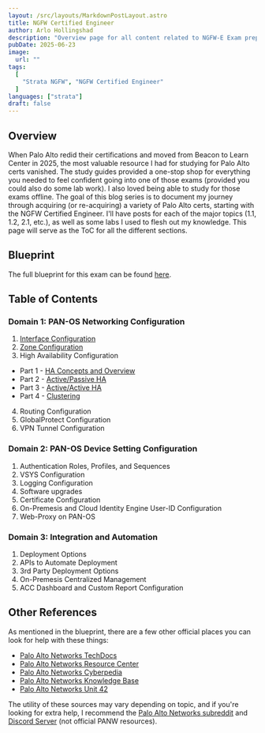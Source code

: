 ```yaml
---
layout: /src/layouts/MarkdownPostLayout.astro
title: NGFW Certified Engineer
author: Arlo Hollingshad
description: "Overview page for all content related to NGFW-E Exam preparation."
pubDate: 2025-06-23
image:
  url: ""
tags:
  [
    "Strata NGFW", "NGFW Certified Engineer"
  ]
languages: ["strata"]
draft: false
---
```


## Overview
When Palo Alto redid their certifications and moved from Beacon to Learn Center in 2025, the most valuable resource I had for studying for Palo Alto certs vanished. 
The study guides provided a one-stop shop for everything you needed to feel confident going into one of those exams (provided you could also do some lab work). I also loved
being able to study for those exams offline. The goal of this blog series is to document my journey through acquiring (or re-acquiring) a variety of Palo Alto certs, starting
with the NGFW Certified Engineer. I'll have posts for each of the major topics (1.1, 1.2, 2.1, etc.), as well as some labs I used to flesh out my knowledge. This page will
serve as the ToC for all the different sections.

## Blueprint
The full blueprint for this exam can be found [here](https://www.paloaltonetworks.com/content/dam/pan/en_US/assets/pdf/datasheets/education/ngfw-engineer-datasheet.pdf).

## Table of Contents
### Domain 1: PAN-OS Networking Configuration
1. [Interface Configuration](ngfw-e/1-ngfw-e-interface-configuration)
2. [Zone Configuration](ngfw-e/2-ngfw-e-zone-configuration)
3. High Availability Configuration
  - Part 1 - [HA Concepts and Overview](ngfw-e/3-ngfw-e-ha-overview)
  - Part 2 - [Active/Passive HA](ngfw-e/3-ngfw-e-ha-ap)
  - Part 3 - [Active/Active HA](ngfw-e/3-ngfw-e-ha-aa)
  - Part 4 - [Clustering](ngfw-e/3-ngfw-e-ha-c)
4. Routing Configuration
5. GlobalProtect Configuration
6. VPN Tunnel Configuration

### Domain 2: PAN-OS Device Setting Configuration
1. Authentication Roles, Profiles, and Sequences
2. VSYS Configuration
3. Logging Configuration
4. Software upgrades
5. Certificate Configuration
6. On-Premesis and Cloud Identity Engine User-ID Configuration
7. Web-Proxy on PAN-OS

### Domain 3: Integration and Automation
1. Deployment Options
2. APIs to Automate Deployment
3. 3rd Party Deployment Options
4. On-Premesis Centralized Management
5. ACC Dashboard and Custom Report Configuration

## Other References
As mentioned in the blueprint, there are a few other official places you can look for help with these things:
- [Palo Alto Networks TechDocs](https://docs.paloaltonetworks.com/)
- [Palo Alto Networks Resource Center](https://www.paloaltonetworks.com/resources)
- [Palo Alto Networks Cyberpedia](https://www.paloaltonetworks.com/cyberpedia)
- [Palo Alto Networks Knowledge Base](https://knowledgebase.paloaltonetworks.com/)
- [Palo Alto Networks Unit 42](https://unit42.paloaltonetworks.com/)

The utility of these sources may vary depending on topic, and if you're looking for extra help, I recommend the [Palo Alto Networks subreddit](https://www.reddit.com/r/paloaltonetworks/) and [Discord Server](https://discord.gg/vENbnGN5Yn) (not official PANW resources).

